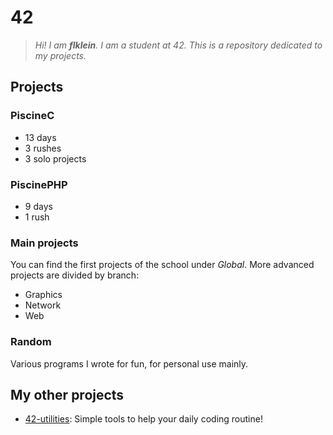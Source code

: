 # 42
> *Hi! I am **flklein**. I am a student at 42. This is a repository dedicated to my projects.*

## Projects
### PiscineC
* 13 days
* 3 rushes
* 3 solo projects
### PiscinePHP
* 9 days
* 1 rush
### Main projects
You can find the first projects of the school under *Global*.
More advanced projects are divided by branch:
* Graphics
* Network
* Web

### Random
Various programs I wrote for fun, for personal use mainly.

## My other projects
* [42-utilities](https://github.com/mathix420/42-utilities): Simple tools to help your daily coding routine!
